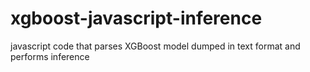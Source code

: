 # xgboost-javascript-inference
javascript code that parses XGBoost model dumped in text format and performs inference
